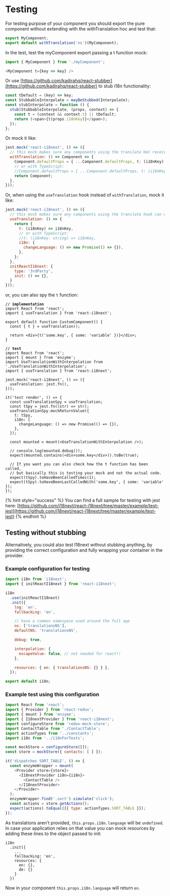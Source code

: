 # Testing

For testing purpose of your component you should export the pure component without extending with the withTranslation hoc and test that:

```javascript
export MyComponent;
export default withTranslation('ns')(MyComponent);
```

In the test, test the myComponent export passing a t function mock:

```javascript
import { MyComponent } from './myComponent';

<MyComponent t={key => key} />
```

Or use [https://github.com/kadirahq/react-stubber](https://github.com/kadirahq/react-stubber) to stub i18n functionality:

```javascript
const tDefault = (key) => key;
const StubbableInterpolate = mayBeStubbed(Interpolate);
const stubInterpolate = function () {
  stub(StubbableInterpolate, (props, context) => {
    const t = (context && context.t) || tDefault;
    return (<span>{t(props.i18nKey)}</span>);
  });
};
```

Or mock it like:

```javascript
jest.mock('react-i18next', () => ({
  // this mock makes sure any components using the translate HoC receive the t function as a prop
  withTranslation: () => Component => {
    Component.defaultProps = { ...Component.defaultProps, t: (i18nKey) => i18nKey };
    // or with TypeScript:
    //Component.defaultProps = { ...Component.defaultProps, t: (i18nKey: string) => i18nKey };
    return Component;
  },
}));
```

Or, when using the `useTranslation` hook instead of `withTranslation`, mock it like:

```javascript
jest.mock('react-i18next', () => ({
  // this mock makes sure any components using the translate hook can use it without a warning being shown
  useTranslation: () => {
    return {
      t: (i18nKey) => i18nKey,
      // or with TypeScript:
      //t: (i18nKey: string) => i18nKey,
      i18n: {
        changeLanguage: () => new Promise(() => {}),
      },
    };
  },
  initReactI18next: {
    type: '3rdParty',
    init: () => {},
  }
}));
```

or, you can also spy the `t` function:

<pre class="language-jsx"><code class="lang-jsx"><strong>// implementation
</strong>import React from 'react';
import { useTranslation } from 'react-i18next';

export default function CustomComponent() {
  const { t } = useTranslation();

  return &#x3C;div>{t('some.key', { some: 'variable' })}&#x3C;/div>;
}

<strong>// test
</strong>import React from 'react';
import { mount } from 'enzyme';
import UseTranslationWithInterpolation from './UseTranslationWithInterpolation';
import { useTranslation } from 'react-i18next';

jest.mock('react-i18next', () => ({
  useTranslation: jest.fn(),
}));

it('test render', () => {
  const useTranslationSpy = useTranslation;
  const tSpy = jest.fn((str) => str);
  useTranslationSpy.mockReturnValue({
    t: tSpy,
    i18n: {
      changeLanguage: () => new Promise(() => {}),
    },
  });

  const mounted = mount(&#x3C;UseTranslationWithInterpolation />);

  // console.log(mounted.debug());
  expect(mounted.contains(&#x3C;div>some.key&#x3C;/div>)).toBe(true);

  // If you want you can also check how the t function has been called,
  // but basically this is testing your mock and not the actual code.
  expect(tSpy).toHaveBeenCalledTimes(1);
  expect(tSpy).toHaveBeenLastCalledWith('some.key', { some: 'variable' });
});
</code></pre>

{% hint style="success" %}
You can find a full sample for testing with jest here: [https://github.com/i18next/react-i18next/tree/master/example/test-jest](https://github.com/i18next/react-i18next/tree/master/example/test-jest)
{% endhint %}

## Testing without stubbing

Alternatively, you could also test I18next without stubbing anything, by providing the correct configuration and fully wrapping your container in the provider.

### Example configuration for testing

```javascript
import i18n from 'i18next';
import { initReactI18next } from 'react-i18next';

i18n
  .use(initReactI18next)
  .init({
    lng: 'en',
    fallbackLng: 'en',

    // have a common namespace used around the full app
    ns: ['translationsNS'],
    defaultNS: 'translationsNS',

    debug: true,

    interpolation: {
      escapeValue: false, // not needed for react!!
    },

    resources: { en: { translationsNS: {} } },
  });

export default i18n;
```

### Example test using this configuration

```javascript
import React from 'react';
import { Provider } from 'react-redux';
import { mount } from 'enzyme';
import { I18nextProvider } from 'react-i18next';
import configureStore from 'redux-mock-store';
import ContactTable from './ContactTable';
import actionTypes from '../constants';
import i18n from '../i18nForTests';

const mockStore = configureStore([]);
const store = mockStore({ contacts: [ ] });

it('dispatches SORT_TABLE', () => {
  const enzymeWrapper = mount(
    <Provider store={store}>
      <I18nextProvider i18n={i18n}>
        <ContactTable />
      </I18nextProvider>
    </Provider>
  );
  enzymeWrapper.find('.sort').simulate('click');
  const actions = store.getActions();
  expect(actions).toEqual([{ type: actionTypes.SORT_TABLE }]);
});
```

As translations aren't provided, `this.props.i18n.language` will be `undefined`. In case your application relies on that value you can mock resources by adding these lines to the object passed to init:

```
i18n
  .init({
    ...
    fallbackLng: 'en',
    resources: {
      en: {},
      de: {}
    }
  })
```

Now in your component `this.props.i18n.language` will return `en`.
